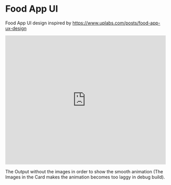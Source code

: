 # Food App UI
Food App UI design inspired by https://www.uplabs.com/posts/food-app-ux-design
 
<iframe class="imgur-embed" width="100%" height="406" frameborder="0" src="https://i.imgur.com/7URH3qd.gifv#embed"></iframe>
 
The Output without the images in order to show the smooth animation (The Images in the Card makes the animation becomes too laggy in debug build).
